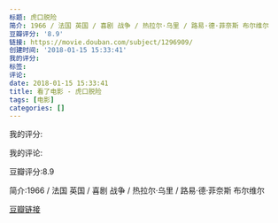 ```yaml
---
标题: 虎口脱险
简介: 1966 / 法国 英国 / 喜剧 战争 / 热拉尔·乌里 / 路易·德·菲奈斯 布尔维尔
豆瓣评分: '8.9'
链接: https://movie.douban.com/subject/1296909/
创建时间: '2018-01-15 15:33:41'
我的评分:
标签:
评论:
date: 2018-01-15 15:33:41
title: 看了电影 - 虎口脱险
tags: [电影]
categories: []
---
```


我的评分:

我的评论:

豆瓣评分:8.9

简介:1966 / 法国 英国 / 喜剧 战争 / 热拉尔·乌里 / 路易·德·菲奈斯 布尔维尔

[豆瓣链接](https://movie.douban.com/subject/1296909/)

